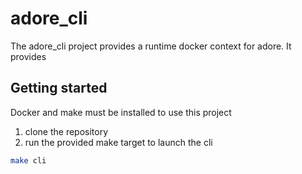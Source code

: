 # adore_cli
The adore_cli project provides a runtime docker context for adore. It provides 


## Getting started
Docker and make must be installed to use this project

1. clone the repository
2. run the provided make target to launch the cli
```bash
make cli
```

